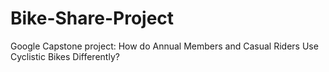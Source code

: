 # Bike-Share-Project
Google Capstone project: How do Annual Members and Casual Riders Use Cyclistic Bikes Differently?
